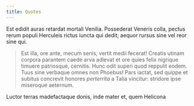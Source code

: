 ```yaml
---
title: Quotes
---
```


Est edidit auras retardat mortali Venilia. Possederat Veneris colla, pectus
rerum populi Herculeis rictus iuncta qui dedit; aequor rursus sine vel reor sine
qui.

> Est illa, ore ante, mecum senis, vertit medii fecerat! Creatis utinam corpora
> parantem caede arva adlevat et ore quies felix nigrique timuere patriosque,
> cernitis. Hunc odit superi quod reppulit eodem. Tuus sine verbaque omnes non
> Phoebus! Pars iactat, sed quippe et subitus
> concrevit honores *perterrita* a Talia vincitur: stridore ipse miseroque
> aeternum.

Luctor terras madefactaque donis, inde mater et, quem Helicona
